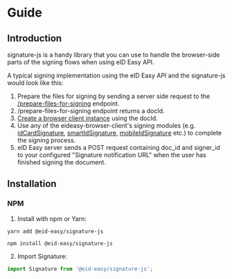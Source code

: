 # Guide

## Introduction
signature-js is a handy library that you can use to handle the browser-side parts of the signing flows when using eID Easy API.

A typical signing implementation using the eID Easy API and the signature-js would look like this:
1. Prepare the files for signing by sending a server side request to the [/prepare-files-for-signing](https://documenter.getpostman.com/view/3869493/Szf6WoG1#74939bae-2c9b-459c-9f0b-8070d2bd32f7) endpoint.
2. /prepare-files-for-signing endpoint returns a docId.
3. [Create a browser client instance](/config-reference/#creating-the-client-for-signing) using the docId.
4. Use any of the eideasy-browser-client's signing modules (e.g. [idCardSignature](/config-reference/#signing-with-an-id-card), [smartIdSignature](/config-reference/#signing-with-smart-id), [mobileIdSignature](/config-reference/#signing-with-mobile-id) etc.) to complete the signing process.
5. eID Easy server sends a POST request containing doc_id and signer_id to your configured "Signature notification URL" when the user has finished signing the document.

## Installation

### NPM

1. Install with npm or Yarn:
<CodeGroup>
   <CodeGroupItem title="YARN" active>

```bash:no-line-numbers
yarn add @eid-easy/signature-js
```

  </CodeGroupItem>

  <CodeGroupItem title="NPM">

```bash:no-line-numbers
npm install @eid-easy/signature-js
```

  </CodeGroupItem>
</CodeGroup>

2. Import Signature:

```javascript
import Signature from '@eid-easy/signature-js';
```
